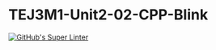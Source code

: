 # TEJ3M1-Unit2-02-CPP-Blink

[![GitHub's Super Linter](https://github.com/Igor-Zhelezniak-1/TEJ3M1-Unit2-02-CPP-Blink/workflows/GitHub's%20Super%20Linter/badge.svg)](https://github.com/Igor-Zhelezniak-1/TEJ3M1-Unit2-02-CPP-Blink/actions)
